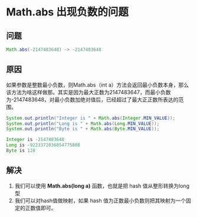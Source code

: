 # Math.abs 出现负数的问题

## 问题
```java
Math.abs(-2147483648) -> -2147483648
```

## 原因

如果参数是整数最小负数，则Math.abs（int a）方法会返回最小负数本身，那么该方法为啥这样做那。其实是因为最大正数为2147483647，而最小负数为-2147483648，对最小负数加绝对值后，已经超过了最大正正数所表达的范围。

```java
System.out.println("Integer is " + Math.abs(Integer.MIN_VALUE));
System.out.println("Long is " + Math.abs(Long.MIN_VALUE));
System.out.println("Byte is " + Math.abs(Byte.MIN_VALUE));

Integer is -2147483648
Long is -9223372036854775808
Byte is 128
```

## 解决
1. 我们可以使用 **Math.abs(long a)** 函数，也就是把 hash 值从整形转换为long型
2. 我们可以对hash值做映射，如果 hash 值为正数最小负数则把其映射为一个固定的正数值即可。